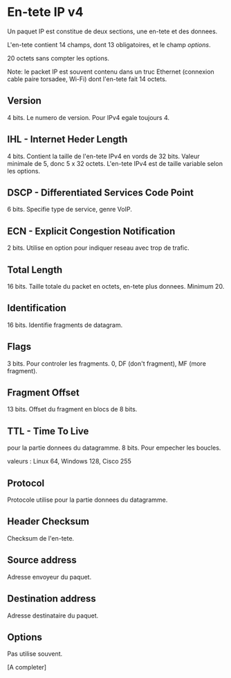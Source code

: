 # En-tete IP v4

Un paquet IP est constitue de deux sections, une en-tete et des donnees.

L'en-tete contient 14 champs, dont 13 obligatoires, et le champ _options_.

20 octets sans compter les options.

Note: le packet IP est souvent contenu dans un truc Ethernet (connexion cable paire torsadee, Wi-Fi) dont l'en-tete fait 14 octets.

## Version

4 bits. Le numero de version. Pour IPv4 egale toujours 4.

## IHL - Internet Heder Length

4 bits. Contient la taille de l'en-tete IPv4 en vords de 32 bits. Valeur minimale de 5, donc 5 x 32 octets. L'en-tete IPv4 est de taille variable selon les options. 

## DSCP - Differentiated Services Code Point

6 bits. Specifie type de service, genre VoIP.

## ECN - Explicit Congestion Notification

2 bits. Utilise en option pour indiquer reseau avec trop de trafic.

## Total Length

16 bits. Taille totale du packet en octets, en-tete plus donnees. Minimum 20.

## Identification

16 bits. Identifie fragments de datagram.

## Flags

3 bits. Pour controler les fragments. 0, DF (don't fragment), MF (more fragment).

## Fragment Offset

13 bits. Offset du fragment en blocs de 8 bits.

## TTL - Time To Live

pour la partie donnees du datagramme.
8 bits. Pour empecher les boucles.

valeurs : Linux 64, Windows 128, Cisco 255

## Protocol

Protocole utilise pour la partie donnees du datagramme.

## Header Checksum

Checksum de l'en-tete.

## Source address

Adresse envoyeur du paquet.

## Destination address

Adresse destinataire du paquet.

## Options

Pas utilise souvent.

[A completer]
